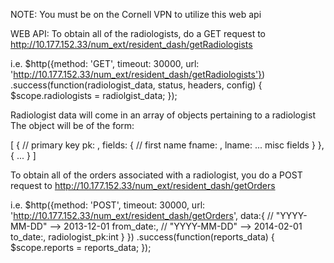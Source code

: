 NOTE: You must be on the Cornell VPN to utilize this web api

WEB API:
To obtain all of the radiologists, do a GET request to http://10.177.152.33/num_ext/resident_dash/getRadiologists

i.e.
$http({method: 'GET', timeout: 30000, url: 'http://10.177.152.33/num_ext/resident_dash/getRadiologists'})
.success(function(radiologist_data, status, headers, config) {
    $scope.radiologists = radiolgist_data;
});

Radiologist data will come in an array of objects pertaining to a radiologist
The object will be of the form:

[
  {
    // primary key
    pk: <int>,
    fields: {
      // first name
      fname: <string>,
      lname: <string>
      ... misc fields
    }
  },
  {
  ...
  }
]

To obtain all of the orders associated with a radiologist, you do a POST request to http://10.177.152.33/num_ext/resident_dash/getOrders

i.e.
$http({method: 'POST', timeout: 30000, url: 'http://10.177.152.33/num_ext/resident_dash/getOrders',
  data:{
    //  "YYYY-MM-DD" --> 2013-12-01
    from_date:<string>,
    //  "YYYY-MM-DD" --> 2014-02-01
    to_date:<string>,
    radiologist_pk:int
  }
})
.success(function(reports_data) {
  $scope.reports = reports_data;
});
